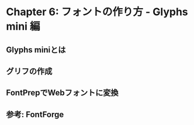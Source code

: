 # Chapter 6: フォントの作り方 - Glyphs mini 編


## Glyphs miniとは


## グリフの作成


## FontPrepでWebフォントに変換


## 参考: FontForge

